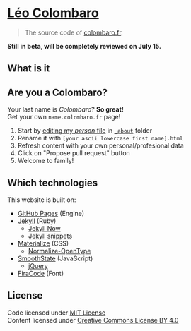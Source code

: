 # [Léo Colombaro](http://colombaro.fr)

> The source code of [colombaro.fr](http://colombaro.fr).

__Still in beta, will be completely reviewed on July 15.__

## What is it

## Are you a Colombaro?

Your last name is _Colombaro_? **So great!**  
Get your own `name.colombaro.fr` page!

1. Start by [editing my _person_ file](https://github.com/LeoColomb/leocolomb.github.io/edit/master/_about/leo.html) in [`_about`](_about) folder
2. Rename it with `[your ascii lowercase first name].html`
3. Refresh content with your own personal/profesional data
4. Click on "Propose pull request" button
5. Welcome to family!

## Which technologies

This website is built on:
* [GitHub Pages](https://pages.github.com/) (Engine)
* [Jekyll](http://jekyllrb.com/) (Ruby)
  * [Jekyll Now](https://github.com/barryclark/jekyll-now)
  * [Jekyll snippets](https://github.com/mdo/jekyll-snippets)
* [Materialize](http://materializecss.com/) (CSS)
  * [Normalize-OpenType](https://github.com/kennethormandy/normalize-opentype.css)
* [SmoothState](https://miguel-perez.github.io/smoothState.js/) (JavaScript)
  * [jQuery](https://jquery.com/)
* [FiraCode](https://github.com/tonsky/FiraCode) (Font)

## License

Code licensed under [MIT License](LICENSE)  
Content licensed under [Creative Commons License BY 4.0](http://creativecommons.org/licenses/by/4.0/)
